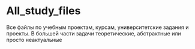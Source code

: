 # All_study_files
Все файлы по учебным проектам, курсам, университетские задания и проекты. В большей части задачи теоретические, абстрактные или просто неактуальные

